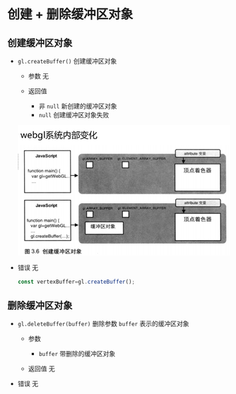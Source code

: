 # 创建 + 删除缓冲区对象

## 创建缓冲区对象

+ `gl.createBuffer()` 创建缓冲区对象

  + 参数 无

  + 返回值

    + 非 `null` 新创建的缓冲区对象
    + `null` 创建缓冲区对象失败

  ![alt text](images/创建缓冲区.png)

+ 错误 无

  ```js
  const vertexBuffer=gl.createBuffer();
  ```

## 删除缓冲区对象

+ `gl.deleteBuffer(buffer)` 删除参数 `buffer` 表示的缓冲区对象

  + 参数

    + `buffer` 带删除的缓冲区对象

  + 返回值 无

+ 错误 无
